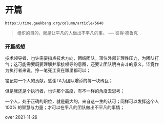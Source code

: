
# 开篇

`https://time.geekbang.org/column/article/5640`

> 组织的目的，就是让平凡的人做出不平凡的事。   --- 彼得·德鲁克

### 开篇感想

技术领导者，也许需要指点技术方向，团结团队，顶住外部非理性压力，为团队打气；这可能需要既要理解并承接领导的意图，还要让团队明白奋斗的意义，毕竟作为执行者来说，挣一笔死工资在哪里都可以；  

铭记每一个人的贡献，感谢TA为团队增添的每一块砖瓦；

但是我还是个执行者，也许那个高度，有不一样的角度去思考；

一个人，处于正确的职位，就是最大的，来自这一生的认可；同样可以发挥这个人 100% 的智慧与力量；才可以在平凡的团队做出不平凡的事情；

over 2021-11-29

